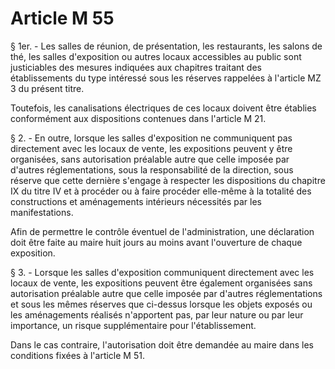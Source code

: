 # Article M 55

§ 1er. - Les salles de réunion, de présentation, les restaurants, les salons de thé, les salles d'exposition ou autres locaux accessibles au public sont justiciables des mesures indiquées aux chapitres traitant des établissements du type intéressé sous les réserves rappelées à l'article MZ 3 du présent titre.

Toutefois, les canalisations électriques de ces locaux doivent être établies conformément aux dispositions contenues dans l'article M 21.

§ 2. - En outre, lorsque les salles d'exposition ne communiquent pas directement avec les locaux de vente, les expositions peuvent y être organisées, sans autorisation préalable autre que celle imposée par d'autres réglementations, sous la responsabilité de la direction, sous réserve que cette dernière s'engage à respecter les dispositions du chapitre IX du titre IV et à procéder ou à faire procéder elle-même à la totalité des constructions et aménagements intérieurs nécessités par les manifestations.

Afin de permettre le contrôle éventuel de l'administration, une déclaration doit être faite au maire huit jours au moins avant l'ouverture de chaque exposition.

§ 3. - Lorsque les salles d'exposition communiquent directement avec les locaux de vente, les expositions peuvent être également organisées sans autorisation préalable autre que celle imposée par d'autres réglementations et sous les mêmes réserves que ci-dessus lorsque les objets exposés ou les aménagements réalisés n'apportent pas, par leur nature ou par leur importance, un risque supplémentaire pour l'établissement.

Dans le cas contraire, l'autorisation doit être demandée au maire dans les conditions fixées à l'article M 51.
